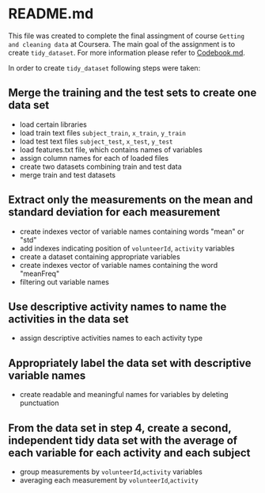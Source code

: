 # README.md

This file was created to complete the final assingment of course `Getting and cleaning data` at Coursera. The main goal of the assignment is to create `tidy_dataset`. 
For more information please refer to [Codebook.md](https://github.com/Tankoss/Getting-and-cleaning-data/blob/master/CodeBook.md).

In order to create `tidy_dataset` following steps were taken:

## Merge the training and the test sets to create one data set
- load certain libraries
- load train text files `subject_train`, `x_train`, `y_train`
- load test text files `subject_test`, `x_test`, `y_test`
- load features.txt file, which contains names of variables
- assign column names for each of loaded files
- create two datasets combining train and test data
- merge train and test datasets

## Extract only the measurements on the mean and standard deviation for each measurement
- create indexes vector of variable names containing words "mean" or "std"
- add indexes indicating position of `volunteerId`, `activity` variables
- create a dataset containing appropriate variables
- create indexes vector of variable names containing the word "meanFreq"
- filtering out variable names 

## Use descriptive activity names to name the activities in the data set
- assign descriptive activities names to each activity type

## Appropriately label the data set with descriptive variable names
- create readable and meaningful names for variables by deleting punctuation 

## From the data set in step 4, create a second, independent tidy data set with the average of each variable for each activity and each subject
- group measurements by `volunteerId`,`activity` variables
- averaging each measurement by `volunteerId`,`activity`
